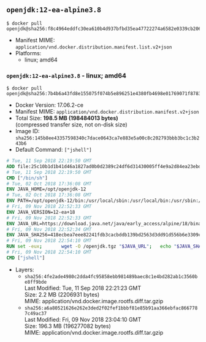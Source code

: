 ## `openjdk:12-ea-alpine3.8`

```console
$ docker pull openjdk@sha256:f8c4964eddfc30ea610b4d937bfbd35ea47722274a6582e0339cb2069375e369
```

-	Manifest MIME: `application/vnd.docker.distribution.manifest.list.v2+json`
-	Platforms:
	-	linux; amd64

### `openjdk:12-ea-alpine3.8` - linux; amd64

```console
$ docker pull openjdk@sha256:7b4b6a43fd8e155075f074b5e896251e4380fb4698e01769071f878357a801b7
```

-	Docker Version: 17.06.2-ce
-	Manifest MIME: `application/vnd.docker.distribution.manifest.v2+json`
-	Total Size: **198.5 MB (198484013 bytes)**  
	(compressed transfer size, not on-disk size)
-	Image ID: `sha256:145b8ee43357598340c7dace0643ca7e883e5a00c8c202793bbb3bc1c3b243b6`
-	Default Command: `["jshell"]`

```dockerfile
# Tue, 11 Sep 2018 22:19:50 GMT
ADD file:25c10b1d1b41d46a1827ad0b0d2389c24df6d31430005ff4e9a2d84ea23ebd42 in / 
# Tue, 11 Sep 2018 22:19:50 GMT
CMD ["/bin/sh"]
# Tue, 02 Oct 2018 17:36:08 GMT
ENV JAVA_HOME=/opt/openjdk-12
# Tue, 02 Oct 2018 17:36:08 GMT
ENV PATH=/opt/openjdk-12/bin:/usr/local/sbin:/usr/local/bin:/usr/sbin:/usr/bin:/sbin:/bin
# Fri, 09 Nov 2018 22:52:33 GMT
ENV JAVA_VERSION=12-ea+18
# Fri, 09 Nov 2018 22:52:33 GMT
ENV JAVA_URL=https://download.java.net/java/early_access/alpine/18/binaries/openjdk-12-ea+18_linux-x64-musl_bin.tar.gz
# Fri, 09 Nov 2018 22:52:34 GMT
ENV JAVA_SHA256=418ecbea7eee82241fdb3cacbddb139bd2563d3dd91d556b6e3309ca06a62254
# Fri, 09 Nov 2018 22:54:10 GMT
RUN set -eux; 		wget -O /openjdk.tgz "$JAVA_URL"; 	echo "$JAVA_SHA256 */openjdk.tgz" | sha256sum -c -; 	mkdir -p "$JAVA_HOME"; 	tar --extract --file /openjdk.tgz --directory "$JAVA_HOME" --strip-components 1; 	rm /openjdk.tgz; 		java -Xshare:dump; 		java --version; 	javac --version
# Fri, 09 Nov 2018 22:54:10 GMT
CMD ["jshell"]
```

-	Layers:
	-	`sha256:4fe2ade4980c2dda4fc95858ebb981489baec8c1e4bd282ab1c3560be8ff9bde`  
		Last Modified: Tue, 11 Sep 2018 22:21:23 GMT  
		Size: 2.2 MB (2206931 bytes)  
		MIME: application/vnd.docker.image.rootfs.diff.tar.gzip
	-	`sha256:a6a80521626e262e3ded2f02fef1bbbf81e85b91aa366ebfac8667787c49ac37`  
		Last Modified: Fri, 09 Nov 2018 23:04:10 GMT  
		Size: 196.3 MB (196277082 bytes)  
		MIME: application/vnd.docker.image.rootfs.diff.tar.gzip
